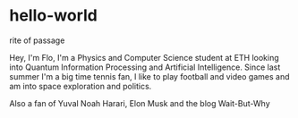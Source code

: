 # hello-world
rite of passage

Hey, I'm Flo, I'm a Physics and Computer Science student at ETH looking into Quantum Information Processing and Artificial Intelligence. Since last summer I'm a big time tennis fan, I like to play football and video games and am into space exploration and politics. 

Also a fan of Yuval Noah Harari, Elon Musk and the blog Wait-But-Why
